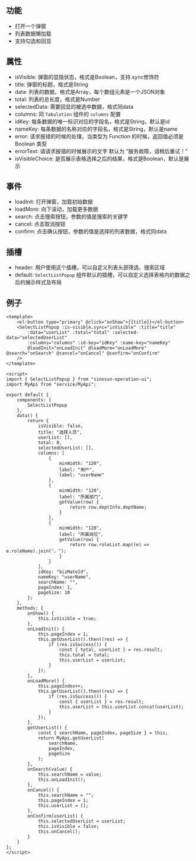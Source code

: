 <!--
 * @Author: CasualMing
 * @Date: 2021-03-01 09:05:49
 * @LastEditTime: 2021-12-20 14:02:36
 * @Description: SelectListPopup组件说明文档
-->
## 功能
  + 打开一个弹窗
  + 列表数据懒加载
  + 支持勾选和回显

## 属性
  + isVisible: 弹窗的显隐状态，格式是Boolean，支持.sync修饰符
  + title: 弹窗的标题，格式是String
  + data: 列表的数据，格式是Array，每个数组元素是一个JSON对象
  + total: 列表的总长度，格式是Number
  + selectedData: 需要回显的被选中数据，格式同data
  + columns: 同 `Tabulation` 组件的 `columns` 配置
  + idKey: 每条数据的唯一标识对应的字段名，格式是String，默认是id
  + nameKey: 每条数据的名称对应的字段名，格式是String，默认是name
  + error: 请求报错的时候的处理，当类型为 Function 的时候，返回值必须是 Boolean 类型
  + errorText: 请请求报错的时候展示的文字 默认为 “服务故障，请稍后重试！”
  + isVisibleChoice: 是否展示表格选择之后的结果，格式是Boolean，默认是展示

## 事件
  + loadInit: 打开弹窗，加载初始数据
  + loadMore: 向下滚动，加载更多数据
  + search: 点击搜索按钮，参数的值是搜索的关键字
  + cancel: 点击取消按钮
  + confirm: 点击确认按钮，参数的值是选择的列表数据，格式同data

## 插槽

 + header: 用户使用这个插槽，可以自定义列表头部筛选、搜索区域
 + default: `SelectListPopup` 组件默认的插槽，可以自定义选择表格内的数据之后的展示样式及布局

## 例子

```vue
<template>
    <el-button type="primary" @click="onShow">{{title}}</el-button>
    <SelectListPopup :is-visible.sync="isVisible" :title="title"
        :data="userList" :total="total" :selected-data="selectedUserList" 
        :columns="columns" :id-key="idKey" :name-key="nameKey"
        @loadInit="onLoadInit" @loadMore="onLoadMore" @search="onSearch" @cancel="onCancel" @confirm="onConfirm"
    />
</template>

<script>
import { SelectListPopup } from "sinosun-operation-ui";
import MyApi from "service/MyApi";

export default {
    components: {
        SelectListPopup
    },
    data() {
        return {
            isVisible: false,
            title: "选择人员",
            userList: [],
            total: 0,
            selectedUserList: [],
            columns: [
                {
                    minWidth: "120",
                    label: "用户",
                    label: "userName"
                },
                {
                    minWidth: "120",
                    label: "所属部门",
                    getValue(row) {
                        return row.deptInfo.deptName;
                    }
                },
                {
                    minWidth: "120",
                    label: "所属岗位",
                    getValue(row) {
                        return row.roleList.map((e) => e.roleName).join("，");
                    }
                }
            ],
            idKey: "bizMateId",
            nameKey: "userName",
            searchName: "",
            pageIndex: 1,
            pageSize: 10
        };
    },
    methods: {
        onShow() {
            this.isVisible = true;
        },
        onLoadInit() {
            this.pageIndex = 1;
            this.getUserList().then((res) => {
                if (res.isSuccess()) {
                    const { total, userList } = res.result;
                    this.total = total;
                    this.userList = userList;
                }                  
            });
        },
        onLoadMore() {
            this.pageIndex++;
            this.getUserList().then((res) => {
                if (res.isSuccess()) {
                    const { userList } = res.result;
                    this.userList = this.userList.concat(userList);
                }             
            });
        },
        getUserList() {
            const { searchName, pageIndex, pageSize } = this;
            return MyApi.getUserList(
                searchName,
                pageIndex,
                pageSize
            );
        },
        onSearch(value) {
            this.searchName = value;
            this.onLoadInit();
        },
        onCancel() {
            this.searchName = "";
            this.pageIndex = 1;
            this.userList = [];
        },
        onConfirm(userList) {
            this.selectedUserList = userList;
            this.isVisible = false;
            this.onCancel();
        }
    }
};
</script>
```